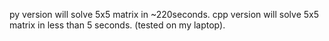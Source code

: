 py  version will solve 5x5 matrix in ~220seconds.
cpp version will solve 5x5 matrix in less than 5 seconds.
(tested on my laptop).
